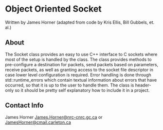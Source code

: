# Object Oriented Socket
Written by James Horner (adapted from code by Kris Ellis, Bill Gubbels, et. al.)

## About
The Socket class provides an easy to use C++ interface to C sockets where most of the setup is handled by the class. The class provides methods to pre-configure a destination for packets, send packets based on parameters, receive packets, as well as granting access to the socket file descriptor in case lower level configuration is required. Error handling is done through std::runtime_errors which contain textual information about errors that have occurred, so that it is up to the user to handle them. The class is header-only so it should be pretty self explanatory how to include it in a project.

## Contact Info
James Horner
James.Horner@nrc-cnrc.gc.ca or JamesHorner@cmail.carleton.ca